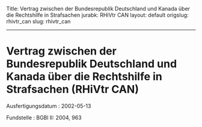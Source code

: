 Title: Vertrag zwischen der Bundesrepublik Deutschland und Kanada über die Rechtshilfe
  in Strafsachen
jurabk: RHiVtr CAN
layout: default
origslug: rhivtr_can
slug: rhivtr_can

---

# Vertrag zwischen der Bundesrepublik Deutschland und Kanada über die Rechtshilfe in Strafsachen (RHiVtr CAN)

Ausfertigungsdatum
:   2002-05-13

Fundstelle
:   BGBl II: 2004, 963

